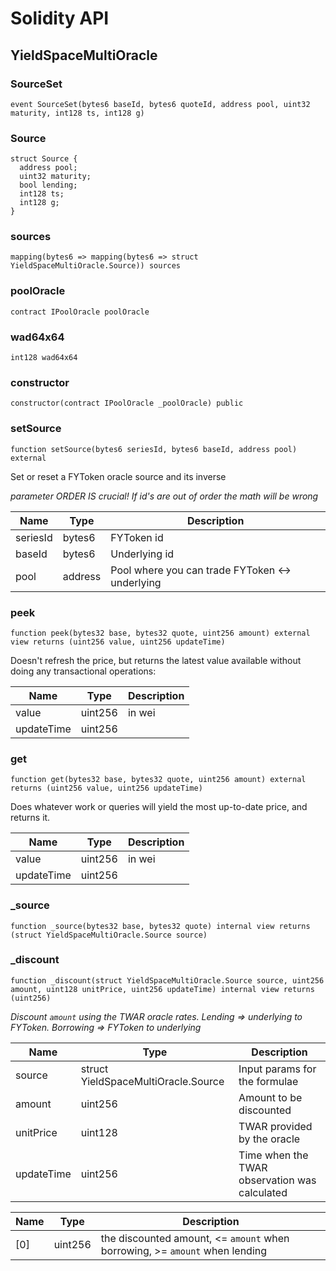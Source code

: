 # Solidity API

## YieldSpaceMultiOracle

### SourceSet

```solidity
event SourceSet(bytes6 baseId, bytes6 quoteId, address pool, uint32 maturity, int128 ts, int128 g)
```

### Source

```solidity
struct Source {
  address pool;
  uint32 maturity;
  bool lending;
  int128 ts;
  int128 g;
}
```

### sources

```solidity
mapping(bytes6 => mapping(bytes6 => struct YieldSpaceMultiOracle.Source)) sources
```

### poolOracle

```solidity
contract IPoolOracle poolOracle
```

### wad64x64

```solidity
int128 wad64x64
```

### constructor

```solidity
constructor(contract IPoolOracle _poolOracle) public
```

### setSource

```solidity
function setSource(bytes6 seriesId, bytes6 baseId, address pool) external
```

Set or reset a FYToken oracle source and its inverse

_parameter ORDER IS crucial!  If id's are out of order the math will be wrong_

| Name | Type | Description |
| ---- | ---- | ----------- |
| seriesId | bytes6 | FYToken id |
| baseId | bytes6 | Underlying id |
| pool | address | Pool where you can trade FYToken <-> underlying |

### peek

```solidity
function peek(bytes32 base, bytes32 quote, uint256 amount) external view returns (uint256 value, uint256 updateTime)
```

Doesn't refresh the price, but returns the latest value available without doing any transactional operations:

| Name | Type | Description |
| ---- | ---- | ----------- |
| value | uint256 | in wei |
| updateTime | uint256 |  |

### get

```solidity
function get(bytes32 base, bytes32 quote, uint256 amount) external returns (uint256 value, uint256 updateTime)
```

Does whatever work or queries will yield the most up-to-date price, and returns it.

| Name | Type | Description |
| ---- | ---- | ----------- |
| value | uint256 | in wei |
| updateTime | uint256 |  |

### _source

```solidity
function _source(bytes32 base, bytes32 quote) internal view returns (struct YieldSpaceMultiOracle.Source source)
```

### _discount

```solidity
function _discount(struct YieldSpaceMultiOracle.Source source, uint256 amount, uint128 unitPrice, uint256 updateTime) internal view returns (uint256)
```

_Discount `amount` using the TWAR oracle rates. 
Lending => underlying to FYToken. Borrowing => FYToken to underlying_

| Name | Type | Description |
| ---- | ---- | ----------- |
| source | struct YieldSpaceMultiOracle.Source | Input params for the formulae |
| amount | uint256 | Amount to be discounted |
| unitPrice | uint128 | TWAR provided by the oracle |
| updateTime | uint256 | Time when the TWAR observation was calculated |

| Name | Type | Description |
| ---- | ---- | ----------- |
| [0] | uint256 | the discounted amount, <= `amount` when borrowing, >= `amount` when lending |

